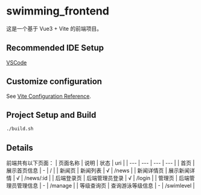 # swimming_frontend

这是一个基于 Vue3 + Vite 的前端项目。

## Recommended IDE Setup

[VSCode](https://code.visualstudio.com/)

## Customize configuration

See [Vite Configuration Reference](https://vite.dev/config/).

## Project Setup and Build

```sh
./build.sh
```

## Details
前端共有以下页面：
| 页面名称 | 说明 | 状态 | uri |
| --- | --- | --- | --- |
| 首页 | 展示首页信息 | - | / |
| 新闻页 | 新闻列表 | √ | /news |
| 新闻详情页 | 展示新闻详情 | √ | /news/:id |
| 后端登录页 | 后端管理员登录 | √ | /login |
| 管理页 | 后端管理员管理信息 | - | /manage |
| 等级查询页 | 查询游泳等级信息 | - | /swimlevel |
